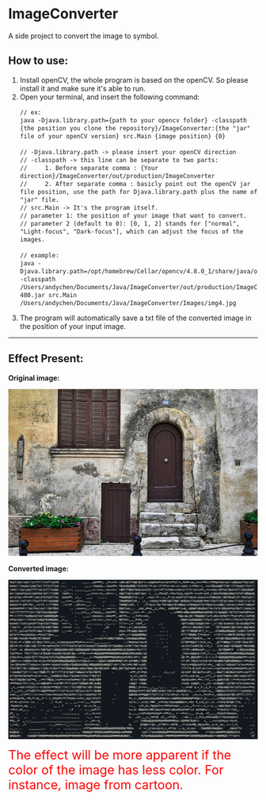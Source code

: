 # ImageConverter
A side project to convert the image to symbol.

## How to use:
1. Install openCV, the whole program is based on the openCV. So please install it and make sure it's able to run.
2. Open your terminal, and insert the following command:
   ```
   // ex:
   java -Djava.library.path={path to your opencv folder} -classpath {the position you clone the repository}/ImageConverter:{the "jar" file of your openCV version} src.Main {image position} {0}
   
   // -Djava.library.path -> please insert your openCV direction
   // -classpath -> this line can be separate to two parts:
   //     1. Before separate comma : {Your direction}/ImageConverter/out/production/ImageConverter
   //     2. After separate comma : basicly point out the openCV jar file position, use the path for Djava.library.path plus the name of "jar" file.
   // src.Main -> It's the program itself.
   // parameter 1: the position of your image that want to convert.
   // parameter 2 (default to 0): [0, 1, 2] stands for ["normal", "Light-focus", "Dark-focus"], which can adjust the focus of the images. 
   
   // example:
   java -Djava.library.path=/opt/homebrew/Cellar/opencv/4.8.0_1/share/java/opencv4 -classpath /Users/andychen/Documents/Java/ImageConverter/out/production/ImageConverter:/opt/homebrew/Cellar/opencv/4.8.0_1/share/java/opencv4/opencv-480.jar src.Main /Users/andychen/Documents/Java/ImageConverter/Images/img4.jpg
   ```
3. The program will automatically save a txt file of the converted image in the position of your input image.

---

## Effect Present:

**Original image:**

![orig_img](Images/img4.jpg)

**Converted image:**

![convert_img](Images/convert_tmp.png)

<span style="color:red; font-size: 25px">
  The effect will be more apparent if the color of the image has less color. For instance, image from cartoon.
</span>